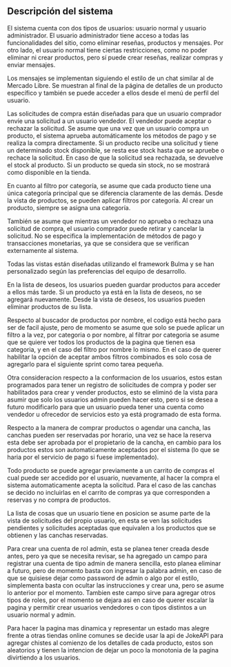 ## Descripción del sistema
El sistema cuenta con dos tipos de usuarios: usuario normal y usuario administrador. El usuario administrador tiene acceso a todas las funcionalidades del sitio, como eliminar reseñas, productos y mensajes. Por otro lado, el usuario normal tiene ciertas restricciones, como no poder eliminar ni crear productos, pero sí puede crear reseñas, realizar compras y enviar mensajes.

Los mensajes se implementan siguiendo el estilo de un chat similar al de Mercado Libre. Se muestran al final de la página de detalles de un producto específico y también se puede acceder a ellos desde el menú de perfil del usuario.

Las solicitudes de compra están diseñadas para que un usuario comprador envíe una solicitud a un usuario vendedor. El vendedor puede aceptar o rechazar la solicitud. Se asume que una vez que un usuario compra un producto, el sistema aprueba automáticamente los métodos de pago y se realiza la compra directamente. Si un producto recibe una solicitud y tiene un determinado stock disponible, se resta ese stock hasta que se apruebe o rechace la solicitud. En caso de que la solicitud sea rechazada, se devuelve el stock al producto. Si un producto se queda sin stock, no se mostrará como disponible en la tienda.

En cuanto al filtro por categoría, se asume que cada producto tiene una única categoría principal que se diferencia claramente de las demás. Desde la vista de productos, se pueden aplicar filtros por categoría. Al crear un producto, siempre se asigna una categoría.

También se asume que mientras un vendedor no aprueba o rechaza una solicitud de compra, el usuario comprador puede retirar y cancelar la solicitud. No se especifica la implementación de métodos de pago y transacciones monetarias, ya que se considera que se verifican externamente al sistema.

Todas las vistas están diseñadas utilizando el framework Bulma y se han personalizado según las preferencias del equipo de desarrollo.

En la lista de deseos, los usuarios pueden guardar productos para acceder a ellos más tarde. Si un producto ya está en la lista de deseos, no se agregará nuevamente. Desde la vista de deseos, los usuarios pueden eliminar productos de su lista.

Respecto al buscador de productos por nombre, el codigo está hecho para ser de facil ajuste, pero de momento se asume que solo se puede aplicar un filtro a la vez, por categoria o por nombre, al filtrar por categoria se asume que se quiere ver todos los productos de la pagina que tienen esa categoria, y en el caso del filtro por nombre lo mismo. En el caso de querer habilitar la opción de aceptar ambos filtros combinados es solo cosa de agregarlo para el siguiente sprint como tarea pequeña.

Otra consideracion respecto a la conformacion de los usuarios, estos estan programados para tener un registro de solicitudes de compra y poder ser habilitados para crear y vender productos, esto se eliminó de la vista para asumir que solo los usuarios admin pueden hacer esto, pero si se desea a futuro modificarlo para que un usuario pueda tener una cuenta como vendedor u ofrecedor de servicios esto ya está programado de esta forma.

Respecto a la manera de comprar productos o agendar una cancha, las canchas pueden ser reservadas por horario, una vez se hace la reserva esta debe ser aprobada por el propietario de la cancha, en cambio para los productos estos son automaticamente aceptados por el sistema (lo que se haria por el servicio de pago si fuese implementado). 

Todo producto se puede agregar previamente a un carrito de compras el cual puede ser accedido por el usuario, nuevamente, al hacer la compra el sistema automaticamente acepta la solicitud. Para el caso de las canchas se decido no incluirlas en el carrito de compras ya que corresponden a reservas y no compra de productos.

La lista de cosas que un usuario tiene en posicion se asume parte de la vista de solicitudes del propio usuario, en esta se ven las solicitudes pendientes y solicitudes aceptadas que equivalen a los productos que se obtienen y las canchas reservadas.

Para crear una cuenta de rol admin, esta se planea tener creada desde antes, pero ya que se necesita revisar, se ha agregado un campo para registrar una cuenta de tipo admin de manera sencilla, esto planea eliminar a futuro, pero de momento basta con ingresar la palabra admin, en caso de que se quisiese dejar como password de admin o algo por el estilo, simplementa basta con ocultar las instrucciones y crear una, pero se asume lo anterior por el momento. Tambien este campo sirve para agregar otros tipos de roles, por el momento se dejara asi en caso de querer escalar la pagina y permitir crear usuarios vendedores o con tipos distintos a un usuario normal y admin.

Para hacer la pagina mas dinamica y representar un estado mas alegre frente a otras tiendas online comunes se decide usar la api de JokeAPI para agregar chistes al comienzo de los detalles de cada producto, estos son aleatorios y tienen la intencion de dejar un poco la monotonia de la pagina divirtiendo a los usuarios.